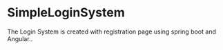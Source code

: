 # SimpleLoginSystem
The Login System is created with registration page using spring boot and Angular..
